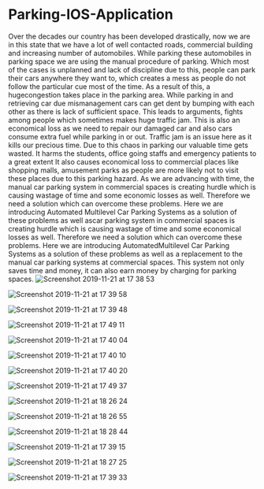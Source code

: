 # Parking-IOS-Application
Over the decades our country has been developed drastically, now we are in this state that we have a lot of well contacted roads, commercial building and increasing number of automobiles. While parking these automobiles in parking space we are using the manual procedure of parking. Which most of the cases is unplanned and lack of discipline due to this, people can park their cars anywhere they want to, which creates a mess as people do not follow the particular cue most of the time. As a result of this, a hugecongestion  takes place in the parking area. While parking in and retrieving car due mismanagement cars can get dent by bumping with each other as there is lack of sufficient space. This leads to arguments, fights among people which sometimes makes huge traffic jam. This is also an economical loss as we need to repair our damaged car and also cars consume extra fuel while parking in or out. Traffic jam is an issue here as it kills our precious time. Due to this chaos in parking our valuable time gets wasted. It harms the students, office going staffs and emergency patients to a great extent
It also causes economical loss to commercial places like shopping malls, amusement parks as people are more likely not to visit these places due to this parking hazard. As we are advancing with time, the manual car parking system in commercial spaces is creating hurdle which is causing wastage of time and some economic losses as well. Therefore we need a solution which can overcome these problems. Here we are introducing Automated Multilevel Car Parking Systems as a solution of these problems as well ascar parking system in commercial spaces is creating hurdle which is causing wastage of time and some economical losses as well. Therefore we need a solution which can overcome these problems. Here we are introducing AutomatedMultilevel Car Parking Systems as a solution of these problems as well as a replacement to the manual car parking systems at commercial spaces. This system not only saves time and money, it can also earn money by charging for parking spaces.
![Screenshot 2019-11-21 at 17 38 53](https://user-images.githubusercontent.com/49443497/102173200-87ec8600-3ec0-11eb-9c11-eefc64e4eba3.png)


![Screenshot 2019-11-21 at 17 39 58](https://user-images.githubusercontent.com/49443497/102173206-8a4ee000-3ec0-11eb-9cfd-07b87fcb9b78.png)


![Screenshot 2019-11-21 at 17 39 48](https://user-images.githubusercontent.com/49443497/102173217-8f139400-3ec0-11eb-9c1c-57467274a858.png)


![Screenshot 2019-11-21 at 17 49 11](https://user-images.githubusercontent.com/49443497/102173209-8b800d00-3ec0-11eb-9774-b97433420c1f.png)


![Screenshot 2019-11-21 at 17 40 04](https://user-images.githubusercontent.com/49443497/102173218-8fac2a80-3ec0-11eb-84dc-8cb2390fe6ad.png)


![Screenshot 2019-11-21 at 17 40 10](https://user-images.githubusercontent.com/49443497/102173219-9044c100-3ec0-11eb-904c-bad903ed7c00.png)


![Screenshot 2019-11-21 at 17 40 20](https://user-images.githubusercontent.com/49443497/102173220-90dd5780-3ec0-11eb-9873-3bee2bdd81b1.png)


![Screenshot 2019-11-21 at 17 49 37](https://user-images.githubusercontent.com/49443497/102173221-9175ee00-3ec0-11eb-84e1-14cd930f10ee.png)


![Screenshot 2019-11-21 at 18 26 24](https://user-images.githubusercontent.com/49443497/102173222-9175ee00-3ec0-11eb-9af3-b10c41d78aa7.png)


![Screenshot 2019-11-21 at 18 26 55](https://user-images.githubusercontent.com/49443497/102173224-920e8480-3ec0-11eb-8605-9f898daae7c8.png)


![Screenshot 2019-11-21 at 18 28 44](https://user-images.githubusercontent.com/49443497/102173226-92a71b00-3ec0-11eb-9053-25008087865d.png)


![Screenshot 2019-11-21 at 17 39 15](https://user-images.githubusercontent.com/49443497/102173211-8cb13a00-3ec0-11eb-9fda-d2ad1fe77034.png)


![Screenshot 2019-11-21 at 18 27 25](https://user-images.githubusercontent.com/49443497/102173212-8cb13a00-3ec0-11eb-8571-80663b28bfb6.png)


![Screenshot 2019-11-21 at 17 39 33](https://user-images.githubusercontent.com/49443497/102173216-8f139400-3ec0-11eb-99fe-650c14892041.png)
